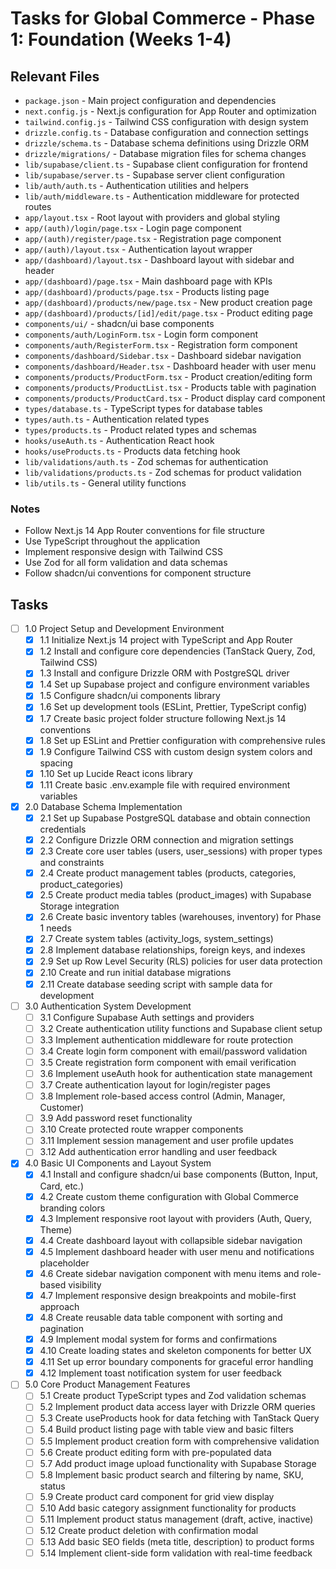 # Tasks for Global Commerce - Phase 1: Foundation (Weeks 1-4)

## Relevant Files

- `package.json` - Main project configuration and dependencies
- `next.config.js` - Next.js configuration for App Router and optimization
- `tailwind.config.js` - Tailwind CSS configuration with design system
- `drizzle.config.ts` - Database configuration and connection settings
- `drizzle/schema.ts` - Database schema definitions using Drizzle ORM
- `drizzle/migrations/` - Database migration files for schema changes
- `lib/supabase/client.ts` - Supabase client configuration for frontend
- `lib/supabase/server.ts` - Supabase server client configuration
- `lib/auth/auth.ts` - Authentication utilities and helpers
- `lib/auth/middleware.ts` - Authentication middleware for protected routes
- `app/layout.tsx` - Root layout with providers and global styling
- `app/(auth)/login/page.tsx` - Login page component
- `app/(auth)/register/page.tsx` - Registration page component
- `app/(auth)/layout.tsx` - Authentication layout wrapper
- `app/(dashboard)/layout.tsx` - Dashboard layout with sidebar and header
- `app/(dashboard)/page.tsx` - Main dashboard page with KPIs
- `app/(dashboard)/products/page.tsx` - Products listing page
- `app/(dashboard)/products/new/page.tsx` - New product creation page
- `app/(dashboard)/products/[id]/edit/page.tsx` - Product editing page
- `components/ui/` - shadcn/ui base components
- `components/auth/LoginForm.tsx` - Login form component
- `components/auth/RegisterForm.tsx` - Registration form component
- `components/dashboard/Sidebar.tsx` - Dashboard sidebar navigation
- `components/dashboard/Header.tsx` - Dashboard header with user menu
- `components/products/ProductForm.tsx` - Product creation/editing form
- `components/products/ProductList.tsx` - Products table with pagination
- `components/products/ProductCard.tsx` - Product display card component
- `types/database.ts` - TypeScript types for database tables
- `types/auth.ts` - Authentication related types
- `types/products.ts` - Product related types and schemas
- `hooks/useAuth.ts` - Authentication React hook
- `hooks/useProducts.ts` - Products data fetching hook
- `lib/validations/auth.ts` - Zod schemas for authentication
- `lib/validations/products.ts` - Zod schemas for product validation
- `lib/utils.ts` - General utility functions

### Notes

- Follow Next.js 14 App Router conventions for file structure
- Use TypeScript throughout the application
- Implement responsive design with Tailwind CSS
- Use Zod for all form validation and data schemas
- Follow shadcn/ui conventions for component structure

## Tasks

- [ ] 1.0 Project Setup and Development Environment
  - [x] 1.1 Initialize Next.js 14 project with TypeScript and App Router
  - [x] 1.2 Install and configure core dependencies (TanStack Query, Zod, Tailwind CSS)
  - [x] 1.3 Install and configure Drizzle ORM with PostgreSQL driver
  - [x] 1.4 Set up Supabase project and configure environment variables
  - [x] 1.5 Configure shadcn/ui components library
  - [x] 1.6 Set up development tools (ESLint, Prettier, TypeScript config)
  - [x] 1.7 Create basic project folder structure following Next.js 14 conventions
  - [x] 1.8 Set up ESLint and Prettier configuration with comprehensive rules
  - [x] 1.9 Configure Tailwind CSS with custom design system colors and spacing
  - [x] 1.10 Set up Lucide React icons library
  - [x] 1.11 Create basic .env.example file with required environment variables

- [x] 2.0 Database Schema Implementation
  - [x] 2.1 Set up Supabase PostgreSQL database and obtain connection credentials
  - [x] 2.2 Configure Drizzle ORM connection and migration settings
  - [x] 2.3 Create core user tables (users, user_sessions) with proper types and constraints
  - [x] 2.4 Create product management tables (products, categories, product_categories)
  - [x] 2.5 Create product media tables (product_images) with Supabase Storage integration
  - [x] 2.6 Create basic inventory tables (warehouses, inventory) for Phase 1 needs
  - [x] 2.7 Create system tables (activity_logs, system_settings)
  - [x] 2.8 Implement database relationships, foreign keys, and indexes
  - [x] 2.9 Set up Row Level Security (RLS) policies for user data protection
  - [x] 2.10 Create and run initial database migrations
  - [x] 2.11 Create database seeding script with sample data for development

- [ ] 3.0 Authentication System Development
  - [ ] 3.1 Configure Supabase Auth settings and providers
  - [ ] 3.2 Create authentication utility functions and Supabase client setup
  - [ ] 3.3 Implement authentication middleware for route protection
  - [ ] 3.4 Create login form component with email/password validation
  - [ ] 3.5 Create registration form component with email verification
  - [ ] 3.6 Implement useAuth hook for authentication state management
  - [ ] 3.7 Create authentication layout for login/register pages
  - [ ] 3.8 Implement role-based access control (Admin, Manager, Customer)
  - [ ] 3.9 Add password reset functionality
  - [ ] 3.10 Create protected route wrapper components
  - [ ] 3.11 Implement session management and user profile updates
  - [ ] 3.12 Add authentication error handling and user feedback

- [x] 4.0 Basic UI Components and Layout System
  - [x] 4.1 Install and configure shadcn/ui base components (Button, Input, Card, etc.)
  - [x] 4.2 Create custom theme configuration with Global Commerce branding colors
  - [x] 4.3 Implement responsive root layout with providers (Auth, Query, Theme)
  - [x] 4.4 Create dashboard layout with collapsible sidebar navigation
  - [x] 4.5 Implement dashboard header with user menu and notifications placeholder
  - [x] 4.6 Create sidebar navigation component with menu items and role-based visibility
  - [x] 4.7 Implement responsive design breakpoints and mobile-first approach
  - [x] 4.8 Create reusable data table component with sorting and pagination
  - [x] 4.9 Implement modal system for forms and confirmations
  - [x] 4.10 Create loading states and skeleton components for better UX
  - [x] 4.11 Set up error boundary components for graceful error handling
  - [x] 4.12 Implement toast notification system for user feedback

- [ ] 5.0 Core Product Management Features
  - [ ] 5.1 Create product TypeScript types and Zod validation schemas
  - [ ] 5.2 Implement product data access layer with Drizzle ORM queries
  - [ ] 5.3 Create useProducts hook for data fetching with TanStack Query
  - [ ] 5.4 Build product listing page with table view and basic filters
  - [ ] 5.5 Implement product creation form with comprehensive validation
  - [ ] 5.6 Create product editing form with pre-populated data
  - [ ] 5.7 Add product image upload functionality with Supabase Storage
  - [ ] 5.8 Implement basic product search and filtering by name, SKU, status
  - [ ] 5.9 Create product card component for grid view display
  - [ ] 5.10 Add basic category assignment functionality for products
  - [ ] 5.11 Implement product status management (draft, active, inactive)
  - [ ] 5.12 Create product deletion with confirmation modal
  - [ ] 5.13 Add basic SEO fields (meta title, description) to product forms
  - [ ] 5.14 Implement client-side form validation with real-time feedback 